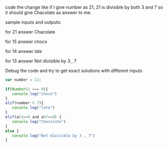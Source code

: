 code the change like if I give number as 21, 21 is divisible by both 3 and 7 so it should give Chacolate as answer to me.

sample inputs and outputs:

for 21 answer Chacolate

for 15 answer choco

for 14 answer late

for 13 answer Not divisible by 3 , 7

Debug the code and try to get exact solutions with different inputs


```javascript
var number = 12;
 
if(Number%3 === 0){
   console.log("choco")
}
elif(number % 7){
   console.log("late")
}
elif(a%3==0 and a%7==0) {
   console.log("Chocolate")
}
else {
   console.log("Not divisible by 3 , 7")
}

```